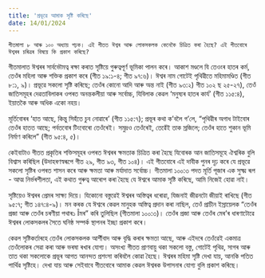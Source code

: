 ```yaml
---
title: 'প্ৰভূৱে আমাক সৃষ্টি কৰিছে'
date: 14/01/2024
---
```


`গীতমালা ৮ আৰু ১০০ অধ্যায় পঢ়ক। এই গীতত ঈশ্বৰ আৰু লোকসকলক কেনেকৈ চিত্ৰিত কৰা হৈছে? এই গীতবোৰে ঈশ্বৰৰ চৰিত্ৰৰ বিষয়ে কি প্ৰকাশ কৰিছে?`

গীতমালাত ঈশ্বৰৰ সাৰ্বভৌমত্ব ৰক্ষা কৰাত সৃষ্টিয়ে গুৰুত্বপূৰ্ণ ভূমিকা পালন কৰে। আকাশ মণ্ডলে যি তেওংৰ হাতৰ কৰ্ম, তেওঁৰ মহিলা আৰু শক্তিক প্ৰকাশ কৰে (গীত ১৯:১-৪; গীত ৯৭:৬)। ঈশ্বৰ নাম গোটেই পৃথিৱীতে মহিমামণ্ডিত (গীত ৮:১, ৯)। প্ৰভূৱে সকলো সৃষ্টি কৰিছে; তেওঁৰ কোনো আদি আৰু অন্ত নাই (গীত ৯৩:২) গীত ১০২ ছ ২৫-২৭), তেওঁ জাতিসমূহৰ দেৱতাবিলাকৰ ওপৰত অনন্তকলীয়া আৰু সৰ্বোচ্চ, যিবিলাক কেৱল ‘মনুষ্যৰ হাতৰ কাৰ্য’ (গীত ১১৫:৪), ইয়াতকৈ আৰু অধিক একো নহয়।

মূৰ্তিবোৰৰ ‘হাত আছে, কিন্তু সিহঁতে চুব নোৱাৰে’ (গীত ১১৫:৭); প্ৰভূৰ কথা ক’বলৈ গ’লে, “পৃথিৱীৰ অগাধ টাইবোৰ তেওঁৰ হাতত আছে;  পৰ্বতবোৰ টিংবোৰো তেওঁৰেই। সমুদ্ৰও তেওঁৰেই, তেৱেঁই তাক স্ৰজিলে; তেওঁৰ হাতে শুকান ভূমি নিৰ্মাণ কৰিলে” (গীত ৯৫:৪, ৫)।

কেইবাটাও গীতত প্ৰকৃতিৰ শক্তিসমূহৰ ওপৰত ঈশ্বৰৰ ক্ষমতাক চিত্ৰিত কৰা হৈছে যিবোৰক আন জাতিসমূহে ঐশ্বৰিক বুলি বিশ্বাস কৰিছিল (উদাহৰণস্বৰূপে গীত ২৯, গীত ৯৩, গীত ১০৪)। এই গীতবোৰে এই দাবীক পুনৰ দৃঢ় কৰে যে প্ৰভূৱে সকলো সৃষ্টিৰ ওপৰত শাসন কৰে আৰু ক্ষমতা আৰু মৰ্যাদাত সৰ্বোচ্চ। গীতমালা ১০০:৩ পদত মূৰ্তি পূজাৰ এক সুক্ষ্ম ৰূপ - আত্ম নিৰ্ভৰশীলতা, এই কথাত গুৰুত্ব আৰোপ কৰা হৈছে যে ঈশ্বৰে আমাক সৃষ্টি কৰিছে, আমি নিজেই হোৱা নাই।

সৃষ্টিয়েও ঈশ্বৰৰ প্ৰেমৰ সাক্ষ্য দিয়ে। যিকোনো বস্তুৱেই ঈশ্বৰৰ অস্তিত্বৰ ধৰোৱা, যিজনাই জীৱনটো জীয়াই ৰাখিছে (গীত ৯৫:৭; গীত ১৪৭:৪-৯)। মন কৰক যে ঈশ্বৰে কেৱল মানুহক অস্তিত্ব প্ৰদান কৰা নাছিল, তেওঁ প্ৰাচীন ইস্ৰায়েলক “তেওঁৰ প্ৰজা  আৰু তেওঁৰ চৰণীয়া পথাৰ১ Îমৰ” কৰি তুলিছিল (গীতমালা ১০০:৩)। তেওঁৰ প্ৰজা আৰু তেওঁৰ মেৰ’ৰ ধাৰণাটোৱে ঈশ্বৰৰ লোকসকলৰ সৈতে ঘনিষ্ঠ সম্পৰ্ক স্থাপনৰ ইচ্ছা প্ৰকাশ কৰে।

কেৱল সৃষ্টিকৰ্তাৰহে তেওঁৰ লোকসকলক আৰ্শীবাদ আৰু বৃদ্ধি কৰাৰ ক্ষমতা আছে, আৰু এইদৰে তেওঁৱেই একমাত্ৰ তেওঁলোকৰ সেৱা কৰা আৰু ভৰষা ৰখাৰ যোগ্য। অসংখ্য গীতত প্ৰাণবায়ু থকা সকলো বস্তু, গোটেই পৃথিৱ, সাগৰ আৰু তাত থকা সকলোকে প্ৰভূৰ আগত আনন্দত প্ৰশংসা কৰিবলৈ কোৱা হৈছে। ঈশ্বৰৰ মহিমা সৃষ্টি দেখা যায়, আনকি পতিত পাৰ্থিৱ সৃষ্টিহে। দেখা যায় আৰু সেইবাবে গীতবোৰে আমাক কেৱল ঈশ্বৰক উপাসনাৰ যোগ্য বুলি প্ৰকাশ কৰিছে।